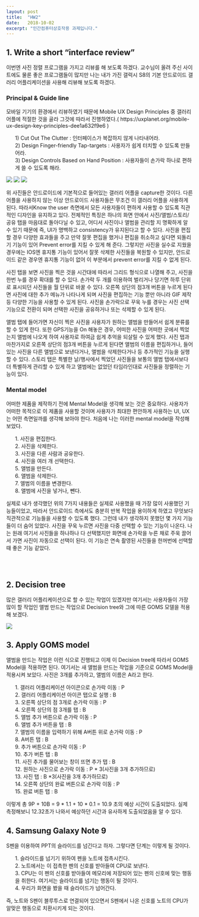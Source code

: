 ```yaml
---
layout: post
title:  "HW2"
date:   2018-10-02
excerpt: "인간컴퓨터상호작용 과제입니다."
---
```


## 1. Write a short “interface review”
<p>
    이번엔 사진 정렬 프로그램을 가지고 리뷰를 해 보도록 하겠다. 교수님이 올려 주신 사이트에도 물론 좋은 프로그램들이 많지만 
    나는 내가 가진 갤럭시 S8의 기본 안드로이드 갤러리 어플리케이션을 사용해 리뷰해 보도록 하겠다.
</p>

### Principal & Guide line
<p>
    모바일 기기의 환경에서 리뷰하였기 때문에 Mobile UX Design Principles 중 갤러리 어플에 적절한 것을 골라 그것에 따라서 진행하였다.( https://uxplanet.org/mobile-ux-design-key-principles-dee1a632f9e6 )<br>
    <ul>
1)	Cut Out The Clutter
: 인터페이스가 복잡하지 않게 나타내어라.<br>
2)	Design Finger-friendly Tap-targets
: 사용자가 쉽게 터치할 수 있도록 만들어라.<br>
3)	Design Controls Based on Hand Position
: 사용자들이 손가락 하나로 편하게 쓸 수 있도록 해라. <br>
        </ul>
</p>
<img src="https://user-images.githubusercontent.com/38854597/46342021-b467af00-c674-11e8-8c95-75a47dbd8183.png">
<img src="https://user-images.githubusercontent.com/38854597/46342083-d9f4b880-c674-11e8-8f0b-f3fec2f5e240.jpg">
<img src="https://user-images.githubusercontent.com/38854597/46342110-e9740180-c674-11e8-8243-8a6ab9ffd7d3.jpg">
<p>
    위 사진들은 안드로이드에 기본적으로 들어있는 갤러리 어플을 capture한 것이다. 다른 어플을 사용하지 않는 이상 안드로이드 사용자들은 무조건 이 갤러리 어플을 사용하게 된다. 따라서Know the user 측면에서 모든 사용자들이 편하게 사용할 수 있도록 직관적인 디자인을 유지하고 있다. 전체적인 특징은 하나의 화면 안에서 사진/앨범/스토리/공유 탭을 마음대로 돌아다닐 수 있고, 어디서 사진이나 앨범을 관리할 지 명확하게 알 수 있기 때문에 즉, UI가 명백하고 consistency가 유지된다고 할 수 있다. 사진을 편집할 경우 다양한 효과들을 주고 만약 잘못 편집을 했거나 편집을 취소하고 싶다면 되돌리기 기능이 있어 Prevent error를 지킬 수 있게 해 준다. 그렇지만 사진을 실수로 지웠을 경우에는 IOS엔 휴지통 기능이 있어서 잘못 삭제한 사진들을 복원할 수 있지만, 안드로이드 같은 경우엔 휴지통 기능이 없어 이 부분에서 prevent error를 지킬 수 없게 된다. 

사진 탭을 보면 사진을 찍은 것을 시간대에 따라서 그리드 형식으로 나열해 주고, 사진을 한번 누를 경우 확대를 할 수 있다. 손가락 두 개를 이용하여 벌리거나 당기면 하루 단위로 표시되던 사진들을 월 단위로 바꿀 수 있다. 오른쪽 상단의 점3개 버튼을 누르게 된다면 사진에 대한 추가 메뉴가 나타나게 되며 사진을 편집하는 기능 뿐만 아니라 GIF 제작 등 다양한 기능을 사용할 수 있게 된다. 사진을 손가락으로 꾸욱 누를 경우는 사진 선택 기능으로 전환이 되며 선택한 사진을 공유하거나 또는 삭제할 수 있게 된다. 

앨범 탭에 들어가면 자신이 찍은 사진을 사용자가 원하는 앨범을 만들어서 쉽게 분류를 할 수 있게 한다. 또한 GPS기능을 On 해놓은 경우, 어떠한 사진을 어떠한 곳에서 찍었는지 앨범에 나오게 하여 사용자로 하여금 쉽게 추억을 되살릴 수 있게 했다. 사진 탭과 마찬가지로 오른쪽 상단의 점3개 버튼을 누르게 된다면 앨범의 이름을 편집하거나, 들어 있는 사진을 다른 앨범으로 보낸다거나, 앨범을 삭제한다거나 등 추가적인 기능을 실행할 수 있다. 
스토리 탭은 특별한 날/행사에서 찍었던 사진들을 보통의 앨범 탭에서보다 더 특별하게 관리할 수 있게 하고 앨범에는 없었던 타임라인대로 사진들을 정렬하는 기능이 있다.
</p>

### Mental model
<p>
어떠한 제품을 제작하기 전에 Mental Model을 생각해 보는 것은 중요하다. 사용자가 어떠한 목적으로 이 제품을 사용할 것이며 사용자가 최대한 편안하게 사용하는 UI, UX는 어떤 측면일까를 생각해 보아야 한다. 
처음에 나는 이러한 mental model을 작성해 보았다.
<ul>
1.	사진을 편집한다.<br>
2.	사진을 삭제한다.<br>
3.	사진을 다른 사람과 공유한다.<br>
4.	사진을 여러 개 선택한다.<br>
5.	앨범을 만든다.<br>
6.	앨범을 삭제한다.<br>
7.	앨범의 이름을 변경한다.<br>
8.	앨범에 사진을 넣거나, 뺀다.<br>
</ul>
실제로 내가 생각했던 위의 7가지 내용들은 실제로 사용했을 때 가장 많이 사용했던 기능들이었고, 따라서 안드로이드 측에서도 충분히 반복 작업을 용이하게 하였고 무엇보다 직관적으로 기능들을 사용할 수 있도록 했다. 그런데 내가 생각하지 못했던 몇 가지 기능들이 더 숨어 있었다. 사진을 꾸욱 누르면 사진을 다중 선택할 수 있는 기능이 나온다. 나는 원래 여기서 사진들을 하나하나 다 선택했지만 화면에 손가락을 누른 채로 주욱 끌어서 가면 사진이 자동으로 선택이 된다. 이 기능은 연속 촬영된 사진들을 한꺼번에 선택할 때 좋은 기능 같았다.
</p>
<br><br>

## 2. Decision tree
<p>
    많은 갤러리 어플리케이션으로 할 수 있는 작업이 있겠지만 여기서는 사용자들이 가장 많이 할 작업인 앨범 만드는 작업으로 Decision tree와 그에 따른 GOMS 모델을 적용해 보겠다. 
</p>
<img src="https://user-images.githubusercontent.com/38854597/46342641-44f2bf00-c676-11e8-95ef-6d7e4f302502.png"><br>

## 3. Apply GOMS model
<p>
    앨범을 만드는 작업은 이런 식으로 진행되고 이제 이 Decision tree에 따라서 GOMS Model을 적용하면 된다. 여기서는 새 앨범을 만드는 작업을 기준으로 GOMS Model을 적용시켜 보았다. 사진은 3개를 추가하고, 앨범의 이름은 A라고 한다.
<ul>
1.	갤러리 어플리케이션 아이콘으로 손가락 이동 : P<br>
2.	갤러리 어플리케이션 아이콘 탭으로 실행 : B<br>
3.	오른쪽 상단의 점 3개로 손가락 이동 : P<br>
4.	오른쪽 상단의 점 3개를 탭 : B<br>
5.	앨범 추가 버튼으로 손가락 이동 : P<br>
6.	앨범 추가 버튼을 탭 : B<br>
7.	앨범의 이름을 입력하기 위해 A버튼 위로 손가락 이동 : P<br>
8.	A버튼 탭 : B<br>
9.	추가 버튼으로 손가락 이동 : P<br>
10.	추가 버튼 탭 : B<br>
11.	사진 추가를 물어보는 창이 뜨면 추가 탭 : B<br>
12.	원하는 사진으로 손가락 이동 : P * 3(사진을 3개 추가하므로)<br>
13.	사진 탭 : B *3(사진을 3개 추가하므로)<br>
14.	오른쪽 상단의 완료 버튼으로 손가락 이동 : P<br>
15.	완료 버튼 탭 : B<br>
</ul>
이렇게 총 9P + 10B = 9 * 1.1 + 10 * 0.1 = 10.9 초의 예상 시간이 도출되었다. 실제 측정해보니 12.32초가 나와서 예상하던 시간과 유사하게 도출되었음을 알 수 있다.
</p>

## 4. Samsung Galaxy Note 9
<p>
    S펜을 이용하여 PPT의 슬라이드를 넘긴다고 하자. 그렇다면 단계는 이렇게 될 것이다.
    <ul>
1.	슬라이드를 넘기기 위하여 펜을 노트에 접촉시킨다. <br>
2.	노트에서는 이 접촉한 펜의 신호를 받아들여 CPU로 보낸다.<br>
3.	CPU는 이 펜의 신호를 받아들여 메모리에 저장되어 있는 펜의 신호에 맞는 행동을 취한다. 여기서는 슬라이드를 넘기는 행동이 될 것이다.<br>
4.	우리가 화면을 봤을 때 슬라이드가 넘어간다.<br>
</ul>
즉, 노트와 S펜이 블루투스로 연결되어 있으면서 S펜에서 나온 신호를 노트의 CPU가 알맞은 행동으로 치환시키게 되는 것이다.<br>

</p>
